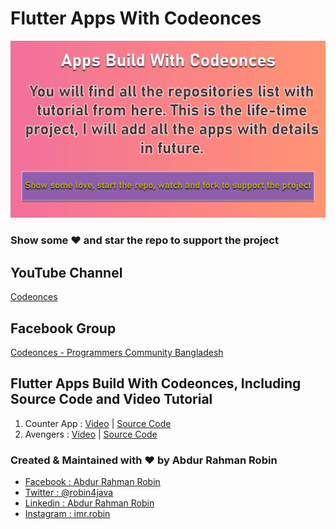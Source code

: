 # Flutter Apps With Codeonces
![Image](apps_build_with_codeonces.png)

### Show some :heart: and star the repo to support the project

## YouTube Channel

[Codeonces](https://www.youtube.com/channel/UC003ZRmU5IdxoHDjmrOaO7w)

## Facebook Group

[Codeonces - Programmers Community Bangladesh](https://www.facebook.com/groups/482302728861490/)

## Flutter Apps Build With Codeonces, Including Source Code and Video Tutorial

1. Counter App : [Video](https://www.youtube.com/playlist?list=PLAqczZ5-OdVJ5Lho9306wBzkAAlDWJ2dQ) | [Source Code](https://github.com/robin3317/Flutter_Counter_App)
2. Avengers : [Video](https://www.youtube.com/playlist?list=PLAqczZ5-OdVK2HvZh0UAsIhxn23wRjcZF) | [Source Code](https://github.com/robin3317/avengers)

### Created & Maintained with :heart: by Abdur Rahman Robin
- [Facebook : Abdur Rahman Robin](https://www.facebook.com/robin4java)
- [Twitter : @robin4java](https://twitter.com/robin4java)
- [Linkedin : Abdur Rahman Robin](https://www.linkedin.com/in/robin4java/)
- [Instagram : imr.robin](https://www.instagram.com/imr.robin/)

